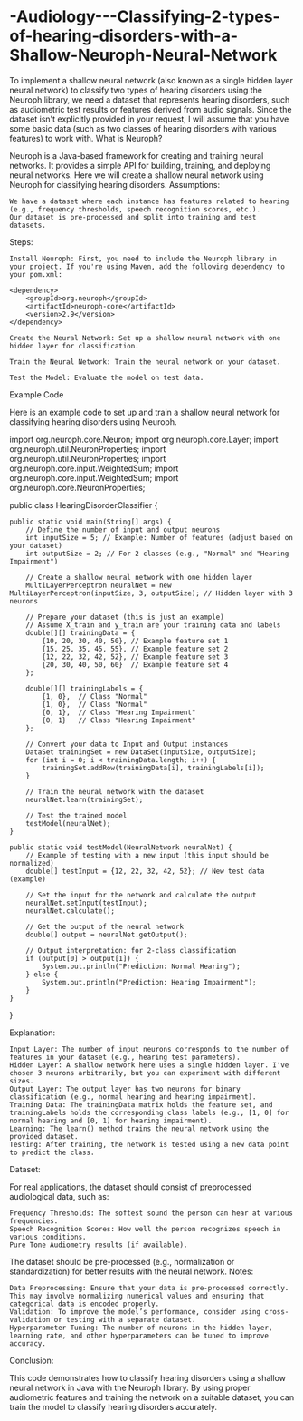 # -Audiology---Classifying-2-types-of-hearing-disorders-with-a-Shallow-Neuroph-Neural-Network
To implement a shallow neural network (also known as a single hidden layer neural network) to classify two types of hearing disorders using the Neuroph library, we need a dataset that represents hearing disorders, such as audiometric test results or features derived from audio signals. Since the dataset isn't explicitly provided in your request, I will assume that you have some basic data (such as two classes of hearing disorders with various features) to work with.
What is Neuroph?

Neuroph is a Java-based framework for creating and training neural networks. It provides a simple API for building, training, and deploying neural networks. Here we will create a shallow neural network using Neuroph for classifying hearing disorders.
Assumptions:

    We have a dataset where each instance has features related to hearing (e.g., frequency thresholds, speech recognition scores, etc.).
    Our dataset is pre-processed and split into training and test datasets.

Steps:

    Install Neuroph: First, you need to include the Neuroph library in your project. If you're using Maven, add the following dependency to your pom.xml:

    <dependency>
        <groupId>org.neuroph</groupId>
        <artifactId>neuroph-core</artifactId>
        <version>2.9</version>
    </dependency>

    Create the Neural Network: Set up a shallow neural network with one hidden layer for classification.

    Train the Neural Network: Train the neural network on your dataset.

    Test the Model: Evaluate the model on test data.

Example Code

Here is an example code to set up and train a shallow neural network for classifying hearing disorders using Neuroph.

import org.neuroph.core.Neuron;
import org.neuroph.core.Layer;
import org.neuroph.util.NeuronProperties;
import org.neuroph.util.NeuronProperties;
import org.neuroph.core.input.WeightedSum;
import org.neuroph.core.input.WeightedSum;
import org.neuroph.core.NeuronProperties;

public class HearingDisorderClassifier {

    public static void main(String[] args) {
        // Define the number of input and output neurons
        int inputSize = 5; // Example: Number of features (adjust based on your dataset)
        int outputSize = 2; // For 2 classes (e.g., "Normal" and "Hearing Impairment")

        // Create a shallow neural network with one hidden layer
        MultiLayerPerceptron neuralNet = new MultiLayerPerceptron(inputSize, 3, outputSize); // Hidden layer with 3 neurons

        // Prepare your dataset (this is just an example)
        // Assume X_train and y_train are your training data and labels
        double[][] trainingData = {
            {10, 20, 30, 40, 50}, // Example feature set 1
            {15, 25, 35, 45, 55}, // Example feature set 2
            {12, 22, 32, 42, 52}, // Example feature set 3
            {20, 30, 40, 50, 60}  // Example feature set 4
        };
        
        double[][] trainingLabels = {
            {1, 0},  // Class "Normal"
            {1, 0},  // Class "Normal"
            {0, 1},  // Class "Hearing Impairment"
            {0, 1}   // Class "Hearing Impairment"
        };

        // Convert your data to Input and Output instances
        DataSet trainingSet = new DataSet(inputSize, outputSize);
        for (int i = 0; i < trainingData.length; i++) {
            trainingSet.addRow(trainingData[i], trainingLabels[i]);
        }

        // Train the neural network with the dataset
        neuralNet.learn(trainingSet);

        // Test the trained model
        testModel(neuralNet);
    }

    public static void testModel(NeuralNetwork neuralNet) {
        // Example of testing with a new input (this input should be normalized)
        double[] testInput = {12, 22, 32, 42, 52}; // New test data (example)
        
        // Set the input for the network and calculate the output
        neuralNet.setInput(testInput);
        neuralNet.calculate();

        // Get the output of the neural network
        double[] output = neuralNet.getOutput();

        // Output interpretation: for 2-class classification
        if (output[0] > output[1]) {
            System.out.println("Prediction: Normal Hearing");
        } else {
            System.out.println("Prediction: Hearing Impairment");
        }
    }
}

Explanation:

    Input Layer: The number of input neurons corresponds to the number of features in your dataset (e.g., hearing test parameters).
    Hidden Layer: A shallow network here uses a single hidden layer. I've chosen 3 neurons arbitrarily, but you can experiment with different sizes.
    Output Layer: The output layer has two neurons for binary classification (e.g., normal hearing and hearing impairment).
    Training Data: The trainingData matrix holds the feature set, and trainingLabels holds the corresponding class labels (e.g., [1, 0] for normal hearing and [0, 1] for hearing impairment).
    Learning: The learn() method trains the neural network using the provided dataset.
    Testing: After training, the network is tested using a new data point to predict the class.

Dataset:

For real applications, the dataset should consist of preprocessed audiological data, such as:

    Frequency Thresholds: The softest sound the person can hear at various frequencies.
    Speech Recognition Scores: How well the person recognizes speech in various conditions.
    Pure Tone Audiometry results (if available).

The dataset should be pre-processed (e.g., normalization or standardization) for better results with the neural network.
Notes:

    Data Preprocessing: Ensure that your data is pre-processed correctly. This may involve normalizing numerical values and ensuring that categorical data is encoded properly.
    Validation: To improve the model’s performance, consider using cross-validation or testing with a separate dataset.
    Hyperparameter Tuning: The number of neurons in the hidden layer, learning rate, and other hyperparameters can be tuned to improve accuracy.

Conclusion:

This code demonstrates how to classify hearing disorders using a shallow neural network in Java with the Neuroph library. By using proper audiometric features and training the network on a suitable dataset, you can train the model to classify hearing disorders accurately.
